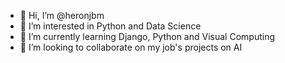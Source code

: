 - 👋 Hi, I’m @heronjbm
- 👀 I’m interested in Python and Data Science
- 🌱 I’m currently learning Django, Python and Visual Computing
- 💞️ I’m looking to collaborate on my job's projects on AI
